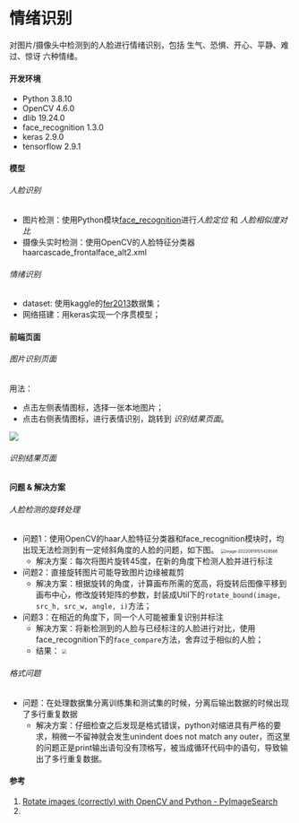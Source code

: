 # 情绪识别

对图片/摄像头中检测到的人脸进行情绪识别，包括 生气、恐惧、开心、平静、难过、惊讶 六种情绪。

#### 开发环境

+ Python 3.8.10
+ OpenCV 4.6.0
+ dlib 19.24.0
+ face_recognition 1.3.0
+ keras 2.9.0
+ tensorflow 2.9.1

#### 模型

###### 人脸识别

+ 图片检测：使用Python模块[face_recognition](https://github.com/ageitgey/face_recognition)进行*人脸定位* 和 *人脸相似度对比*
+ 摄像头实时检测：使用OpenCV的人脸特征分类器haarcascade_frontalface_alt2.xml

###### 情绪识别

+ dataset: 使用kaggle的[fer2013](https://www.kaggle.com/c/challenges-in-representation-learning-facial-expression-recognition-challenge/data)数据集；
+ 网络搭建：用keras实现一个序贯模型；

#### 前端页面

###### 图片识别页面

用法：

+ 点击左侧表情图标，选择一张本地图片；
+ 点击右侧表情图标，进行表情识别，跳转到 *识别结果页面*。

![](D:\Erin\Typora\pictures\before.png)

###### 识别结果页面



#### 问题 & 解决方案

###### 人脸检测的旋转处理

+ 问题1：使用OpenCV的haar人脸特征分类器和face_recognition模块时，均出现无法检测到有一定倾斜角度的人脸的问题，如下图。
  <img src="D:\Erin\Typora\pictures\image-20220819155428566.png" alt="image-20220819155428566" style="zoom:50%;" />
  + 解决方案：每次将图片旋转45度，在新的角度下检测人脸并进行标注
+ 问题2：直接旋转图片可能导致图片边缘被裁剪
  + 解决方案：根据旋转的角度，计算画布所需的宽高，将旋转后图像平移到画布中心，修改旋转矩阵的参数，封装成Util下的`rotate_bound(image, src_h, src_w, angle, i)`方法；
+ 问题3：在相近的角度下，同一个人可能被重复识别并标注
  + 解决方案：将新检测到的人脸与已经标注的人脸进行对比，使用face_recognition下的`face_compare`方法，舍弃过于相似的人脸；
  + 结果：
    <img src="D:\Erin\Typora\pictures\example.png" style="zoom:50%;" />

###### 格式问题

+ 问题：在处理数据集分离训练集和测试集的时候，分离后输出数据的时候出现了多行重复数据
  + 解决方案：仔细检查之后发现是格式错误，python对缩进具有严格的要求，稍微一不留神就会发生unindent does not match any outer，而这里的问题正是print输出语句没有顶格写，被当成循环代码中的语句，导致输出了多行重复数据。

#### 参考

1. [Rotate images (correctly) with OpenCV and Python - PyImageSearch](https://pyimagesearch.com/2017/01/02/rotate-images-correctly-with-opencv-and-python/)
2. 